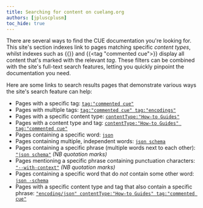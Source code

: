 ```yaml
---
title: Searching for content on cuelang.org
authors: [jpluscplusm]
toc_hide: true
---
```


There are several ways to find the CUE documentation you're looking for.
This site's section indexes link to pages matching specific *content types*,
whilst indexes such as {{<tag modules>}} and {{<tag "commented cue">}} display
all content that's marked with the relevant *tag*.
These filters can be combined with the site's full-text search features,
letting you quickly pinpoint the documentation you need.

Here are some links to search results pages that demonstrate various ways the site's search feature can help:

- Pages with a specific tag:
  [`tag:"commented cue"`](/search/?q=tag:%22commented%20cue%22)
- Pages with multiple tags:
  [`tag:"commented cue" tag:"encodings"`](/search/?q=tag:%22commented%20cue%22%20tag:%22encodings%22)
- Pages with a specific content type:
  [`contentType:"How-to Guides"`](/search/?q=contentType:%22How-to%20Guides%22)
- Pages with a content type and tag:
  [`contentType:"How-to Guides" tag:"commented cue"`](/search/?q=contentType:%22How-to%20Guides%22%20tag:%22commented%20cue%22)
- Pages containing a specific word:
  [`json`](/search/?q=json)
- Pages containing multiple, independent words:
  [`json schema`](/search/?q=json%20schema)
- Pages containing a specific phrase (multiple words next to each other):
  [`"json schema"`](/search/?q=%22json%20schema%22) *(NB quotation marks)*
- Pages mentioning a specific phrase containing punctuation characters:
  [`"--with-context"`](/search/?q=%22--with-context%22) *(NB quotation marks)*
- Pages containing a specific word that do *not* contain some other word:
  [`json -schema`](/search/?q=json%20-schema)
- Pages with a specific content type and tag that also contain a specific phrase:
  [`"encoding/json" contentType:"How-to Guides" tag:"commented cue"`](/search/?q=%22encoding/json%22%20contentType:%22How-to%20Guides%22%20tag:%22commented%20cue%22)
<!-- TODO(jcm): why doesn't this work? (0 results)
- Pages containing a specific word that do *not* contain a specific phrase:
  [`json -"json schema"`](/search/?q=json%20-%22json%20schema%22)
-->
